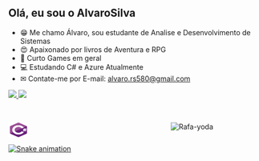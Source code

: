 ## Olá, eu sou o AlvaroSilva

- 😁 Me chamo Álvaro, sou estudante de Analise e Desenvolvimento de Sistemas
- 😍 Apaixonado por livros de Aventura e RPG
- 👾 Curto Games em geral
- 💻 Estudando C# e Azure Atualmente
- ✉ Contate-me por E-mail: alvaro.rs580@gmail.com

 <div>
  <a href="https://github.com/AlvaroSilva">
  <img height="180em" src="https://github-readme-stats.vercel.app/api?username=AlvaroSilva&show_icons=true&theme=dracula&include_all_commits=true&count_private=true"/>
  <img height="180em" src="https://github-readme-stats.vercel.app/api/top-langs/?username=AlvaroSilva&layout=compact&langs_count=7&theme=dracula"/>
</div>

 ##
 
 <div style="display: inline_block"><br>
  <img align="center" alt="Alvaro-Csharp" height="30" width="40" src="https://raw.githubusercontent.com/devicons/devicon/master/icons/csharp/csharp-original.svg">
  <img align="right" alt="Rafa-yoda" src="https://c.tenor.com/KOMN72qhJ-sAAAAC/haikyuu-hinata.gif"  height="140"  width="180">
   
 
</div>
 
 ![Snake animation](https://github.com/alvarosilva/alvarosilva/blob/output/github-contribution-grid-snake.svg)
 
 










